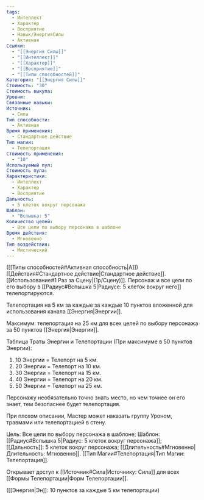 ```yaml
---
tags:
  - Интеллект
  - Характер
  - Восприятие
  - Навык/ЭнергияСилы
  - Активная
Ссылки:
  - "[[Энергия Силы]]"
  - "[[Интеллект]]"
  - "[[Характер]]"
  - "[[Восприятие]]"
  - "[[Типы способностей]]"
Категория: "[[Энергия Силы]]"
Стоимость: "30"
Стоимость выкупа: 
Уровни: 
Связанные навыки: 
Источник:
  - Сила
Тип способности:
  - Активная
Время применения:
  - Стандартное действие
Тип магии:
  - Телепортация
Стоимость применения:
  - "10"
Используемый пул: 
Стоимость пула: 
Характеристики:
  - Интеллект
  - Характер
  - Восприятие
Дальность:
  - 5 клеток вокруг персонажа
Шаблон:
  - "Вспышка: 5"
Количество целей:
  - Все цели по выбору персонажа в шаблоне
Время действия:
  - Мгновенно
Тип воздействия:
  - Мистический
---
```

([[Типы способностей#Активная способность|А]]) [[Действия#Стандартное действие|Стандартное действие]]. [[Использование#1 Раз за Сцену|(1р/Сцену)]]. Персонаж и все цели по его выбору в [[Радиус#Вспышка 5|Радиусе: 5 клеток вокруг него]] телепортируются. 

Телепортация на 5 км за каждые за каждые 10 пунктов вложенной для использования канала [[Энергия|Энергии]].

Максимум: телепортация на 25 км для всех целей по выбору персонажа за 50 пунктов [[Энергия|Энергии]].

Таблица Траты Энергии и Телепортации
(При максимуме в 50 пунктов Энергии):

1. 10 Энергии = Телепорт на 5 км.
2. 20 Энергии = Телепорт на 10 км.
3. 30 Энергии = Телепорт на 15 км.
4. 40 Энергии = Телепорт на 20 км. 
5. 50 Энергии = Телепорт на 25 км.

Персонажу необязательно точно знать место, но чем точнее он его знает, тем безопаснее будет телепортация. 

При плохом описании, Мастер может наказать группу Уроном, травмами или телепортацией в стену.

Цель: Все цели по выбору персонажа в шаблоне; Шаблон: [[Радиус#Вспышка 5|Радиус: 5 клеток вокруг персонажа]]; [[Дальность]]: 5 клеток вокруг персонажа; [[Длительность#Мгновенно|Длительность: Мгновенно]]. [[Тип Магии#Телепортация|Тип Магии: Телепортация]].

Открывает доступ к [[Источник#Сила|Источнику: Сила]] для всех [[Формы Телепортации|Форм Телепортации]]. 

([[Энергия|Эн]]: 10 пунктов за каждые 5 км телепортации)